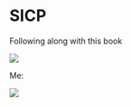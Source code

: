 # SICP

Following along with this book

<img src='http://i.imgur.com/1ZGjEDn.jpg' />

Me:

<img src='http://i.imgur.com/AthOR0U.png' style='postion: absolute; left: 0; right: 0; margin: auto'/>
